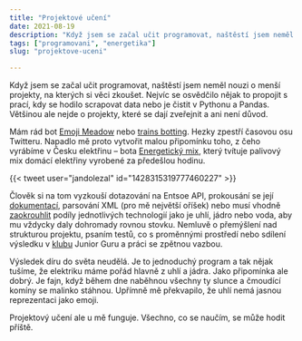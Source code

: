 ```yaml
---
title: "Projektové učení"
date: 2021-08-19
description: "Když jsem se začal učit programovat, naštěstí jsem neměl nouzi o menší projekty, na kterých si věci zkoušet"
tags: ["programovani", "energetika"]
slug: "projektove-uceni"

---
```


Když jsem se začal učit programovat, naštěstí jsem neměl nouzi o menší projekty, na kterých si věci zkoušet. Nejvíc se osvědčilo nějak to propojit s prací, kdy se hodilo scrapovat data nebo je čistit v Pythonu a Pandas. Většinou ale nejde o projekty, které se dají zveřejnit a ani není důvod.

Mám rád bot [Emoji Meadow](https://twitter.com/emojimeadow) nebo [trains botting](https://twitter.com/choochoobot). Hezky zpestří časovou osu Twitteru. Napadlo mě proto vytvořit malou připomínku toho, z čeho vyrábíme v Česku elektřinu – bota [Energetický mix](https://github.com/jandolezal/energy-mix), který tvítuje palivový mix domácí elektřiny vyrobené za předešlou hodinu.

{{< tweet user="jandolezal" id="1428315319777460227" >}}

Člověk si na tom vyzkouší dotazování na Entsoe API, prokousání se její [dokumentací](https://transparency.entsoe.eu/content/static_content/Static%20content/web%20api/Guide.html#_psrtype), parsování XML (pro mě největší oříšek) nebo musí vhodně [zaokrouhlit](https://en.wikipedia.org/wiki/Largest_remainder_method) podíly jednotlivých technologií jako je uhlí, jádro nebo voda, aby mu vždycky daly dohromady rovnou stovku. Nemluvě o přemýšlení nad strukturou projektu, psaním testů, co s proměnnými prostředí nebo sdílení výsledku v [klubu](https://junior.guru/club/) Junior Guru a práci se zpětnou vazbou.

Výsledek díru do světa neudělá. Je to jednoduchý program a tak nějak tušíme, že elektriku máme pořád hlavně z uhlí a jádra. Jako připomínka ale dobrý. Je fajn, když během dne naběhnou všechny ty slunce a čmoudící komíny se malinko stáhnou. Upřímně mě překvapilo, že uhlí nemá jasnou reprezentaci jako emoji.

Projektový učení ale u mě funguje. Všechno, co se naučím, se může hodit příště.
